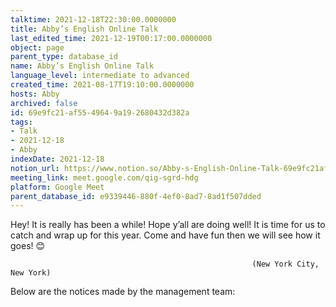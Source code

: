 ```yaml
---
talktime: 2021-12-18T22:30:00.0000000
title: Abby’s English Online Talk
last_edited_time: 2021-12-19T00:17:00.0000000
object: page
parent_type: database_id
name: Abby’s English Online Talk
language_level: intermediate to advanced
created_time: 2021-08-17T19:10:00.0000000
hosts: Abby
archived: false
id: 69e9fc21-af55-4964-9a19-2680432d382a
tags:
- Talk
- 2021-12-18
- Abby
indexDate: 2021-12-18
notion_url: https://www.notion.so/Abby-s-English-Online-Talk-69e9fc21af5549649a192680432d382a
meeting_link: meet.google.com/qig-sgrd-hdg
platform: Google Meet
parent_database_id: e9339446-880f-4ef0-8ad7-8ad1f507dded
---
```


Hey! It is really has been a while! Hope y’all are doing well! It is time for us to catch and wrap up for this year. Come and have fun then we will see how it goes! 😊



                                                          (New York City, New York)



Below are the notices made by the management team:


